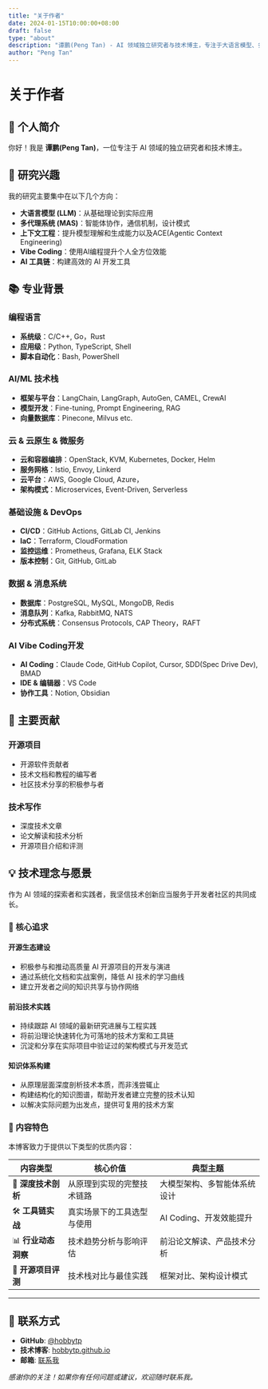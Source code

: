 ```yaml
---
title: "关于作者"
date: 2024-01-15T10:00:00+08:00
draft: false
type: "about"
description: "谭鹏(Peng Tan) - AI 领域独立研究者与技术博主，专注于大语言模型、多代理系统、上下文工程、Vibe Coding 及 AI 开源生态建设，致力于将前沿技术转化为可落地的工程实践"
author: "Peng Tan"
---
```


# 关于作者

## 👋 个人简介

你好！我是 **谭鹏(Peng Tan)**，一位专注于 AI 领域的独立研究者和技术博主。

## 🎯 研究兴趣

我的研究主要集中在以下几个方向：

- **大语言模型 (LLM)**：从基础理论到实际应用
- **多代理系统 (MAS)**：智能体协作，通信机制，设计模式
- **上下文工程**：提升模型理解和生成能力以及ACE(Agentic Context Engineering)
- **Vibe Coding**：使用AI编程提升个人全方位效能
- **AI 工具链**：构建高效的 AI 开发工具

## 📚 专业背景

### 编程语言

- **系统级**：C/C++, Go，Rust
- **应用级**：Python, TypeScript, Shell
- **脚本自动化**：Bash, PowerShell

### AI/ML 技术栈

- **框架与平台**：LangChain, LangGraph, AutoGen, CAMEL, CrewAI
- **模型开发**：Fine-tuning, Prompt Engineering, RAG
- **向量数据库**：Pinecone, Milvus etc.

### 云 & 云原生 & 微服务

- **云和容器编排**：OpenStack, KVM, Kubernetes, Docker, Helm
- **服务网格**：Istio, Envoy, Linkerd
- **云平台**：AWS, Google Cloud, Azure，
- **架构模式**：Microservices, Event-Driven, Serverless

### 基础设施 & DevOps

- **CI/CD**：GitHub Actions, GitLab CI, Jenkins
- **IaC**：Terraform, CloudFormation
- **监控运维**：Prometheus, Grafana, ELK Stack
- **版本控制**：Git, GitHub, GitLab

### 数据 & 消息系统

- **数据库**：PostgreSQL, MySQL, MongoDB, Redis
- **消息队列**：Kafka, RabbitMQ, NATS
- **分布式系统**：Consensus Protocols, CAP Theory，RAFT

### AI Vibe Coding开发

- **AI Coding**：Claude Code, GitHub Copilot, Cursor, SDD(Spec Drive Dev), BMAD
- **IDE & 编辑器**：VS Code
- **协作工具**：Notion, Obsidian

## 🌟 主要贡献

### 开源项目

- 开源软件贡献者
- 技术文档和教程的编写者
- 社区技术分享的积极参与者

### 技术写作

- 深度技术文章
- 论文解读和技术分析
- 开源项目介绍和评测

## 💡 技术理念与愿景

作为 AI 领域的探索者和实践者，我坚信技术创新应当服务于开发者社区的共同成长。

### 🎯 核心追求

#### 开源生态建设

- 积极参与和推动高质量 AI 开源项目的开发与演进
- 通过系统化文档和实战案例，降低 AI 技术的学习曲线
- 建立开发者之间的知识共享与协作网络

#### 前沿技术实践

- 持续跟踪 AI 领域的最新研究进展与工程实践
- 将前沿理论快速转化为可落地的技术方案和工具链
- 沉淀和分享在实际项目中验证过的架构模式与开发范式

#### 知识体系构建

- 从原理层面深度剖析技术本质，而非浅尝辄止
- 构建结构化的知识图谱，帮助开发者建立完整的技术认知
- 以解决实际问题为出发点，提供可复用的技术方案

### 📝 内容特色

本博客致力于提供以下类型的优质内容：

| 内容类型 | 核心价值 | 典型主题 |
|---------|---------|---------|
| 🔬 **深度技术剖析** | 从原理到实现的完整技术链路 | 大模型架构、多智能体系统设计 |
| 🛠️ **工具链实战** | 真实场景下的工具选型与使用 | AI Coding、开发效能提升 |
| 📊 **行业动态洞察** | 技术趋势分析与影响评估 | 前沿论文解读、产品技术分析 |
| 🚀 **开源项目评测** | 技术栈对比与最佳实践 | 框架对比、架构设计模式 |

---
## 🔗 联系方式

- **GitHub**: [@hobbytp](https://github.com/hobbytp)
- **技术博客**: [hobbytp.github.io](https://hobbytp.github.io)
- **邮箱**: [联系我](mailto:hobbytp@gmail.com)


*感谢你的关注！如果你有任何问题或建议，欢迎随时联系我。*
